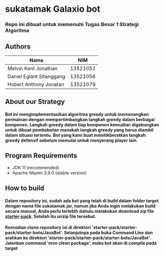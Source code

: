 # sukatamak Galaxio bot
### Repo ini dibuat untuk memenuhi Tugas Besar 1 Strategi Algoritma

## Authors
|         Nama              |   NIM    |
|---------------------------|----------|
| Melvin Kent Jonathan      | 13521052 |
| Daniel Egiant Sitanggang  | 13521056 |
| Hobert Anthony Jonatan    | 13521079 |

## About our Strategy 
#### Bot ini mengimplementasikan algoritma greedy untuk memenangkan permainan dengan mempertimbangkan langkah greedy dalam berbagai komponen. Langkah greedy dalam tiap komponen kemudian digabungkan untuk dibuat pembobotan manakah langkah greedy yang harus diambil dalam situasi tertentu. Bot yang kami buat menitikberatkan langkah greedy defensif sebelum memulai untuk menyerang player lain. 

## Program Requirements 
- JDK 11 (recommended) 
- Apache Maven 3.9.0 (stable version)

## How to build 
#### Dalam repository ini, sudah ada bot yang telah di build dalam folder target dengan nama file sukatamak.jar, namun jika Anda ingin melakukan build secara manual, Anda perlu terlebih dahulu melakukan download zip file [starter-pack](https://github.com/EntelectChallenge/2021-Galaxio/releases/tag/2021.3.2). Setelah itu unzip file tersebut.

#### Kemudian clone repository ini di direktori 'starter-pack/starter-pack/starter-bots/JavaBot'. Selanjutnya pada buka Command Line dan arahkan ke direktori 'starter-pack/starter-pack/starter-bots/JavaBot'. Jalankan command 'mvn clean package', maka bot akan di compile pada target

